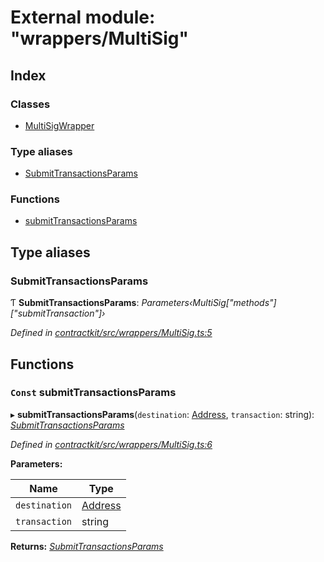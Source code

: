 # External module: "wrappers/MultiSig"

## Index

### Classes

* [MultiSigWrapper](../classes/_wrappers_multisig_.multisigwrapper.md)

### Type aliases

* [SubmitTransactionsParams](_wrappers_multisig_.md#submittransactionsparams)

### Functions

* [submitTransactionsParams](_wrappers_multisig_.md#const-submittransactionsparams)

## Type aliases

###  SubmitTransactionsParams

Ƭ **SubmitTransactionsParams**: *Parameters‹MultiSig["methods"]["submitTransaction"]›*

*Defined in [contractkit/src/wrappers/MultiSig.ts:5](https://github.com/celo-org/celo-monorepo/blob/master/packages/contractkit/src/wrappers/MultiSig.ts#L5)*

## Functions

### `Const` submitTransactionsParams

▸ **submitTransactionsParams**(`destination`: [Address](_base_.md#address), `transaction`: string): *[SubmitTransactionsParams](_wrappers_multisig_.md#submittransactionsparams)*

*Defined in [contractkit/src/wrappers/MultiSig.ts:6](https://github.com/celo-org/celo-monorepo/blob/master/packages/contractkit/src/wrappers/MultiSig.ts#L6)*

**Parameters:**

Name | Type |
------ | ------ |
`destination` | [Address](_base_.md#address) |
`transaction` | string |

**Returns:** *[SubmitTransactionsParams](_wrappers_multisig_.md#submittransactionsparams)*
